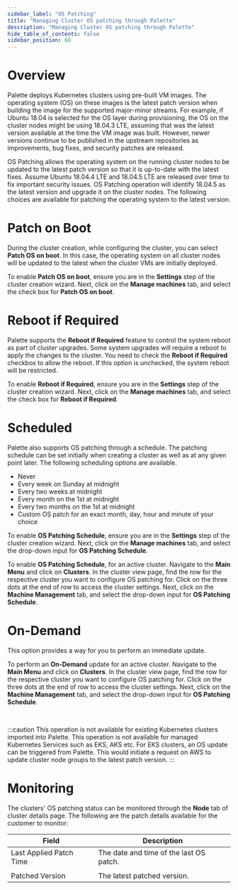 ```yaml
---
sidebar_label: "OS Patching"
title: "Managing Cluster OS patching through Palette"
description: "Managing Cluster OS patching through Palette"
hide_table_of_contents: false
sidebar_position: 60
---
```


# Overview

Palette deploys Kubernetes clusters using pre-built VM images. The operating system (OS) on these images is the latest patch version when building the image for the supported major-minor streams. For example, if Ubuntu 18.04 is selected for the OS layer during provisioning, the OS on the cluster nodes might be using 18.04.3 LTE, assuming that was the latest version available at the time the VM image was built. However, newer versions continue to be published in the upstream repositories as improvements, bug fixes, and security patches are released. 

OS Patching allows the operating system on the running cluster nodes to be updated to the latest patch version so that it is up-to-date with the latest fixes. Assume Ubuntu 18.04.4 LTE and 18.04.5 LTE are released over time to fix important security issues. OS Patching operation will identify 18.04.5 as the latest version and upgrade it on the cluster nodes. The following choices are available for patching the operating system to the latest version.
 
# Patch on Boot

During the cluster creation, while configuring the cluster, you can select **Patch OS on boot**. In this case, the operating system on all cluster nodes will be updated to the latest when the cluster VMs are initially deployed. 

To enable **Patch OS on boot**, ensure you are in the **Settings** step of the cluster creation wizard. Next, click on the **Manage machines** tab, and select the check box for **Patch OS on boot**.
# Reboot if Required

Palette supports the **Reboot if Required** feature to control the system reboot as part of cluster upgrades. Some system upgrades will require a reboot to apply the changes to the cluster. You need to check the **Reboot if Required** checkbox to allow the reboot. If this option is unchecked, the system reboot will be restricted.

To enable **Reboot if Required**, ensure you are in the **Settings** step of the cluster creation wizard. Next, click on the **Manage machines** tab, and select the check box for **Reboot if Required**.

# Scheduled
Palette also supports OS patching through a schedule. The patching schedule can be set initially when creating a cluster as well as at any given point later. The following scheduling options are available.


* Never
* Every week on Sunday at midnight
* Every two weeks at midnight
* Every month on the 1st at midnight
* Every two months on the 1st at midnight
* Custom OS patch for an exact month, day, hour and minute of your choice


To enable **OS Patching Schedule**, ensure you are in the **Settings** step of the cluster creation wizard. Next, click on the **Manage machines** tab, and select the drop-down input for **OS Patching Schedule**.


To enable **OS Patching Schedule**, for an active cluster. Navigate to the **Main Menu** and click on **Clusters**. In the cluster view page, find the row for the respective cluster you want to configure OS patching for. Click on the three dots at the end of row to access the cluster settings. Next, click on the **Machine Management** tab, and select the drop-down input for **OS Patching Schedule**.

# On-Demand
This option provides a way for you to perform an immediate update. 

To perform an **On-Demand** update for an active cluster. Navigate to the **Main Menu** and click on **Clusters**. In the cluster view page, find the row for the respective cluster you want to configure OS patching for. Click on the three dots at the end of row to access the cluster settings. Next, click on the **Machine Management** tab, and select the drop-down input for **OS Patching Schedule**.

<br />

:::caution
    This operation is not available for existing Kubernetes clusters imported into Palette.
    This operation is not available for managed Kubernetes Services such as EKS, AKS etc. For EKS clusters, an OS update can be triggered from Palette. This would initiate a request on AWS to update cluster node groups to the latest patch version. 
:::

# Monitoring

The clusters' OS patching status can be monitored through the **Node** tab of cluster details page. The following are the patch details available for the customer to monitor:

| **Field**  | **Description**  |
|---|---|
| Last Applied Patch Time | The date and time of the last OS patch.|
|  | |
| Patched Version| The latest patched version.|
